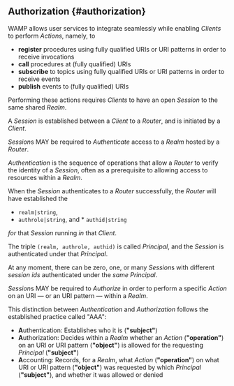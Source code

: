 ## Authorization {#authorization}

WAMP allows user services to integrate seamlessly while enabling *Clients* to perform *Actions*, namely, to

* **register** procedures using fully qualified URIs or URI patterns in order to receive invocations
* **call** procedures at (fully qualified) URIs
* **subscribe** to topics using fully qualified URIs or URI patterns in order to receive events
* **publish** events to (fully qualified) URIs

Performing these actions requires *Clients* to have an open *Session* to the same shared *Realm*.

A *Session* is established between a *Client* to a *Router*, and is initiated by a *Client*.

*Session*s MAY be required to *Authenticate* access to a *Realm* hosted by a *Router*.

*Authentication* is the sequence of operations that allow a *Router* to verify the identity of a *Session*, often as a prerequisite to allowing access to resources within a *Realm*.

When the *Session* authenticates to a *Router* successfully, the *Router* will have established the

* `realm|string`,
* `authrole|string`,
and * `authid|string`

_for_ that *Session* running _in_ that *Client*.

The triple `(realm, authrole, authid)` is called *Principal*, and the *Session* is authenticated under that *Principal*.

At any moment, there can be zero, one, or many *Session*s with different *session ids* authenticated under the _same_ *Principal*.

*Session*s MAY be required to *Authorize* in order to perform a specific *Action* on an URI — or an URI pattern — within a *Realm*.

This distinction between *Authentication* and *Authorization* follows the established practice called "AAA":

- **A**uthentication: Establishes who it is (**"subject"**)
- **A**uthorization: Decides within a *Realm* whether an *Action* (**"operation"**) on an URI or URI pattern (**"object"**) is allowed for the requesting *Principal* (**"subject"**)
- **A**ccounting: Records, for a *Realm*, what *Action* (**"operation"**) on what URI or URI pattern (**"object"**) was requested by which *Principal* (**"subject"**), and whether it was allowed or denied
